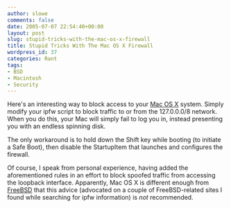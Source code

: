 ```yaml
---
author: slowe
comments: false
date: 2005-07-07 22:54:40+00:00
layout: post
slug: stupid-tricks-with-the-mac-os-x-firewall
title: Stupid Tricks With The Mac OS X Firewall
wordpress_id: 37
categories: Rant
tags:
- BSD
- Macintosh
- Security
---
```


Here's an interesting way to block access to your [Mac OS X](http://www.apple.com/macosx/) system. Simply modify your ipfw script to block traffic to or from the 127.0.0.0/8 network. When you do this, your Mac will simply fail to log you in, instead presenting you with an endless spinning disk.

The only workaround is to hold down the Shift key while booting (to initiate a Safe Boot), then disable the StartupItem that launches and configures the firewall.

Of course, I speak from personal experience, having added the aforementioned rules in an effort to block spoofed traffic from accessing the loopback interface. Apparently, Mac OS X is different enough from [FreeBSD](http://www.freebsd.org/) that this advice (advocated on a couple of FreeBSD-related sites I found while searching for ipfw information) is _not_ recommended.
